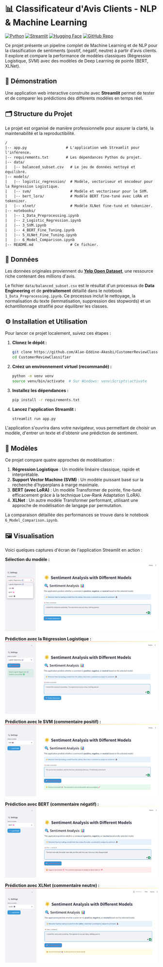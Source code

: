 # 📊 Classificateur d'Avis Clients - NLP & Machine Learning

[![Python](https://img.shields.io/badge/Python-3.9%2B-blue.svg)](https://www.python.org/downloads/)
[![Streamlit](https://img.shields.io/badge/Streamlit-1.20%2B-orange.svg)](https://streamlit.io)
[![Hugging Face](https://img.shields.io/badge/%F0%9F%A4%97%20Hugging%20Face-Models-yellow.svg)](https://huggingface.co/models)
[![GitHub Repo](https://img.shields.io/badge/GitHub-Repo-green.svg)](https://github.com/Alae-Eddine-Akesbi/CustomerReviewClassifier)

Ce projet présente un pipeline complet de Machine Learning et de NLP pour la classification de sentiments (positif, négatif, neutre) à partir d'avis clients. Il explore et compare la performance de modèles classiques (Régression Logistique, SVM) avec des modèles de Deep Learning de pointe (BERT, XLNet).

## 🚀 Démonstration

Une application web interactive construite avec **Streamlit** permet de tester et de comparer les prédictions des différents modèles en temps réel.



## 🗂️ Structure du Projet

Le projet est organisé de manière professionnelle pour assurer la clarté, la maintenabilité et la reproductibilité.

```
/
|-- app.py                  # L'application web Streamlit pour l'inférence.
|-- requirements.txt        # Les dépendances Python du projet.
|-- data/
|   |-- balanced_subset.csv   # Le jeu de données nettoyé et équilibré.
|-- models/
|   |-- logistic_regression/  # Modèle, vectoriseur et encodeur pour la Régression Logistique.
|   |-- svm/                  # Modèle et vectoriseur pour le SVM.
|   |-- bert_lora/            # Modèle BERT fine-tuné avec LoRA et tokenizer.
|   |-- xlnet/                # Modèle XLNet fine-tuné et tokenizer.
|-- notebooks/
|   |-- 1_Data_Preprocessing.ipynb
|   |-- 2_Logistic_Regression.ipynb
|   |-- 3_SVM.ipynb
|   |-- 4_BERT_Fine_Tuning.ipynb
|   |-- 5_XLNet_Fine_Tuning.ipynb
|   |-- 6_Model_Comparison.ipynb
|-- README.md                 # Ce fichier.
```

## 💾 Données

Les données originales proviennent du [**Yelp Open Dataset**](https://business.yelp.com/data/resources/open-dataset/), une ressource riche contenant des millions d'avis.

Le fichier `data/balanced_subset.csv` est le résultat d'un processus de **Data Engineering** et de **prétraitement** détaillé dans le notebook `1_Data_Preprocessing.ipynb`. Ce processus inclut le nettoyage, la normalisation du texte (lemmatisation, suppression des stopwords) et un échantillonnage stratifié pour équilibrer les classes.

## ⚙️ Installation et Utilisation

Pour lancer ce projet localement, suivez ces étapes :

1.  **Clonez le dépôt :**
    ```bash
    git clone https://github.com/Alae-Eddine-Akesbi/CustomerReviewClassifier.git
    cd CustomerReviewClassifier
    ```

2.  **Créez un environnement virtuel (recommandé) :**
    ```bash
    python -m venv venv
    source venv/bin/activate  # Sur Windows: venv\Scripts\activate
    ```

3.  **Installez les dépendances :**
    ```bash
    pip install -r requirements.txt
    ```

4.  **Lancez l'application Streamlit :**
    ```bash
    streamlit run app.py
    ```

L'application s'ouvrira dans votre navigateur, vous permettant de choisir un modèle, d'entrer un texte et d'obtenir une prédiction de sentiment.

## 🧠 Modèles

Ce projet compare quatre approches de modélisation :

1.  **Régression Logistique** : Un modèle linéaire classique, rapide et interprétable.
2.  **Support Vector Machine (SVM)** : Un modèle puissant basé sur la recherche d'hyperplans à marge maximale.
3.  **BERT (avec LoRA)** : Un modèle Transformer de pointe, fine-tuné efficacement grâce à la technique Low-Rank Adaptation (LoRA).
4.  **XLNet** : Un autre modèle Transformer performant, utilisant une approche de modélisation de langage par permutation.

La comparaison détaillée des performances se trouve dans le notebook `6_Model_Comparison.ipynb`.

## 🖼️ Visualisation

Voici quelques captures d'écran de l'application Streamlit en action :

**Sélection du modèle :**
![Sélection du modèle](assets/model_selection.png)

**Prédiction avec la Régression Logistique :**
![Prédiction avec la Régression Logistique](assets/logistic_regression_prediction.png)

**Prédiction avec le SVM (commentaire positif) :**
![Prédiction avec le SVM](assets/svm_prediction.png)

**Prédiction avec BERT (commentaire négatif) :**
![Prédiction avec BERT](assets/bert_prediction.png)

**Prédiction avec XLNet (commentaire neutre) :**
![Prédiction avec XLNet](assets/xlnet_prediction.png)
